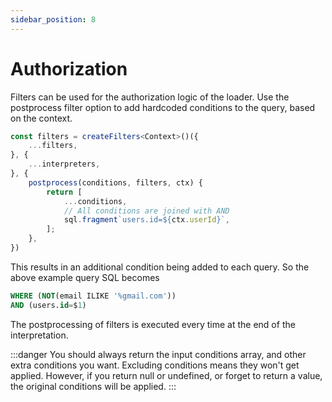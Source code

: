 ```yaml
---
sidebar_position: 8
---
```


# Authorization

Filters can be used for the authorization logic of the loader. Use the postprocess filter option to add hardcoded conditions to the query, based on the context.

```ts
const filters = createFilters<Context>()({
    ...filters,
}, {
    ...interpreters,
}, {
    postprocess(conditions, filters, ctx) {
        return [
            ...conditions,
            // All conditions are joined with AND
            sql.fragment`users.id=${ctx.userId}`,
        ];
    },
})
```

This results in an additional condition being added to each query.
So the above example query SQL becomes

```sql
WHERE (NOT(email ILIKE '%gmail.com'))
AND (users.id=$1)
```

The postprocessing of filters is executed every time at the end of the interpretation.

:::danger
You should always return the input conditions array, and other extra conditions you want.
Excluding conditions means they won't get applied. However, if you return null or undefined, or forget to return a value, the original conditions will be applied.
:::